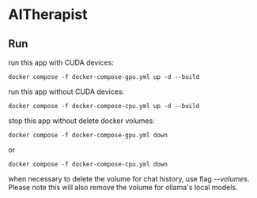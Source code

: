 # AITherapist

<!-- ## Setup

`pip install -r requirements.txt`

To use local models, you need to [download Ollama from here](https://ollama.com/download). After this, run

`ollama run llama2`

All of your local models are automatically served on `localhost:11434`. Run `ollama run <name-of-model>` to start interacting via the command line directly.


## Run

`streamlit run main.py` -->

## Run
run this app with CUDA devices:
```
docker compose -f docker-compose-gpu.yml up -d --build
```

run this app without CUDA devices:
```
docker compose -f docker-compose-cpu.yml up -d --build
```
stop this app without delete docker volumes:
```
docker compose -f docker-compose-gpu.yml down
```
or
```
docker compose -f docker-compose-cpu.yml down
```
when necessary to delete the volume for chat history, use flag *--volumes*. Please note this will also remove the volume for ollama's local models.
